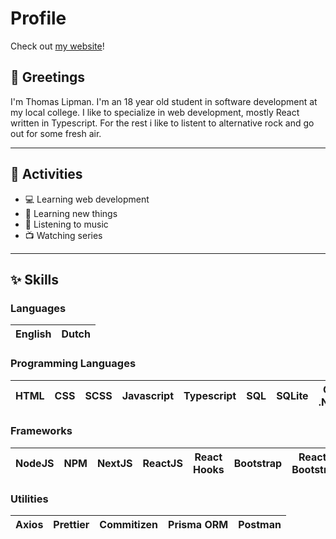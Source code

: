 # Profile

Check out [my website](https://luximus-hunter.github.io/about-me/)!

## 👋 Greetings

I'm Thomas Lipman. I'm an 18 year old student in software development at my local college. I like to specialize in web development, mostly React written in Typescript. For the rest i like to listent to alternative rock and go out for some fresh air.

---

## 🎯 Activities

- 💻 Learning web development
- 🧪 Learning new things
- 🎸 Listening to music
- 📺 Watching series

---

## ✨ Skills

### Languages

English | Dutch
--------|------

### Programming Languages

HTML | CSS | SCSS | Javascript | Typescript | SQL | SQLite | C# .NET
-----|-----|------|------------|------------|-----|--------|--------

### Frameworks

NodeJS | NPM | NextJS | ReactJS | React Hooks | Bootstrap | React-Bootstrap
-------|-----|--------|---------|-------------|-----------|---------------

### Utilities

Axios | Prettier | Commitizen | Prisma ORM | Postman
------|----------|------------|------------|--------
